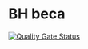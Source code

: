 # BH beca

[![Quality Gate Status](https://sonarcloud.io/api/project_badges/measure?project=antonbakalets_beca-demo&metric=alert_status)](https://sonarcloud.io/summary/new_code?id=antonbakalets_beca-demo)

